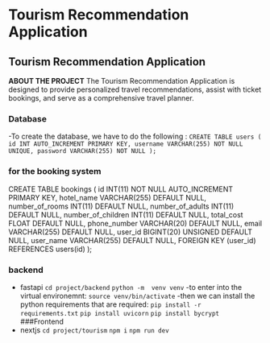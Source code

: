 # Tourism Recommendation Application
## Tourism Recommendation Application

**ABOUT THE PROJECT**
The Tourism Recommendation Application is designed to provide personalized travel recommendations, assist with ticket bookings, and serve as a comprehensive travel planner.

### Database
-To create the database, we have to do the following :
`CREATE TABLE users (
    id INT AUTO_INCREMENT PRIMARY KEY,
    username VARCHAR(255) NOT NULL UNIQUE,
    password VARCHAR(255) NOT NULL
);`
### for the booking system
CREATE TABLE bookings (
    id INT(11) NOT NULL AUTO_INCREMENT PRIMARY KEY,
    hotel_name VARCHAR(255) DEFAULT NULL,
    number_of_rooms INT(11) DEFAULT NULL,
    number_of_adults INT(11) DEFAULT NULL,
    number_of_children INT(11) DEFAULT NULL,
    total_cost FLOAT DEFAULT NULL,
    phone_number VARCHAR(20) DEFAULT NULL,
    email VARCHAR(255) DEFAULT NULL,
    user_id BIGINT(20) UNSIGNED DEFAULT NULL,
    user_name VARCHAR(255) DEFAULT NULL,
    FOREIGN KEY (user_id) REFERENCES users(id) 
);

### backend
- fastapi
`cd project/backend`
`python -m  venv venv`
-to enter into the virtual environemnt:
`source venv/bin/activate`
-then we can install the python requirements that are required:
`pip install -r requirements.txt`
`pip install uvicorn`
`pip install bycrypt`
###Frontend 
- nextjs
`cd project/tourism`
`npm i`
`npm run dev`
